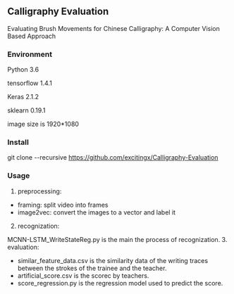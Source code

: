 ## Calligraphy Evaluation
Evaluating Brush Movements for Chinese Calligraphy: A Computer Vision Based Approach

### Environment
Python 3.6

tensorflow 1.4.1

Keras 2.1.2

sklearn 0.19.1

image size is 1920*1080

### Install
git clone --recursive https://github.com/excitingx/Calligraphy-Evaluation

### Usage
1. preprocessing:
- framing: split video into frames
- image2vec: convert the images to a vector and label it
2. recognization:

MCNN-LSTM_WriteStateReg.py is the main the process of recognization.
3. evaluation:
- similar_feature_data.csv is the similarity data of the writing traces between the strokes of the trainee and the teacher.
- artificial_score.csv is the scorec by teachers.
- score_regression.py is the regression model used to predict the score.
